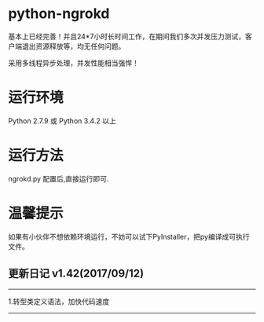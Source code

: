 # python-ngrokd
基本上已经完善！并且24*7小时长时间工作，在期间我们多次并发压力测试，客户端退出资源释放等，均无任何问题。

采用多线程异步处理，并发性能相当强悍！

# 运行环境
Python 2.7.9 或 Python 3.4.2 以上

# 运行方法
ngrokd.py 配置后,直接运行即可.

# 温馨提示
如果有小伙伴不想依赖环境运行，不妨可以试下PyInstaller，把py编译成可执行文件。

## 更新日记 v1.42(2017/09/12)

***

1.转型类定义语法，加快代码速度

***
